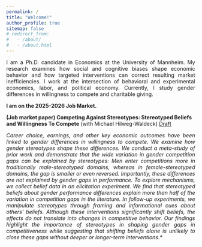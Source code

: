 ```yaml
---
permalink: /
title: "Welcome!"
author_profile: true
sitemap: false
# redirect_from: 
#   - /about/
#   - /about.html
---
```

<div style="text-align: justify;">
I am a Ph.D. candidate in Economics at the University of Mannheim. My research examines how social and cognitive biases shape economic behavior and how targeted interventions can correct resulting market inefficiencies. I work at the intersection of behavioral and experimental economics, labor, and political economy. Currently, I study gender differences in willingness to compete and charitable giving.
</div>

**I am on the 2025-2026 Job Market.**


**(Job market paper) Competing Against Stereotypes: Stereotyped Beliefs and Willingness To Compete** (with Michael Hilweg-Waldeck) [Draft](/files/papers/JMP_Competing_Against_Stereotypes.pdf)
<div style="text-align: justify;">
<em>
Career choice, earnings, and other key economic outcomes have been linked to gender differences in willingness to compete. We examine how gender stereotypes shape these differences. We conduct a meta-study of prior work and demonstrate that the wide variation in gender competition gaps can be explained by stereotypes: Men enter competitions more in traditionally male-stereotyped domains, whereas in female-stereotyped domains, the gap is smaller or even reversed. Importantly, these differences are not explained by gender gaps in performance. To explore mechanisms, we collect belief data in an elicitation experiment. We find that stereotyped beliefs about gender performance differences explain more than half of the variation in competition gaps in the literature. In follow-up experiments, we manipulate stereotypes through framing and informational cues about others' beliefs. Although these interventions significantly shift beliefs, the effects do not translate into changes in competitive behavior. Our findings highlight the importance of stereotypes in shaping gender gaps in competitiveness while suggesting that shifting beliefs alone is unlikely to close these gaps without deeper or longer-term interventions.*
</em>
</div>


